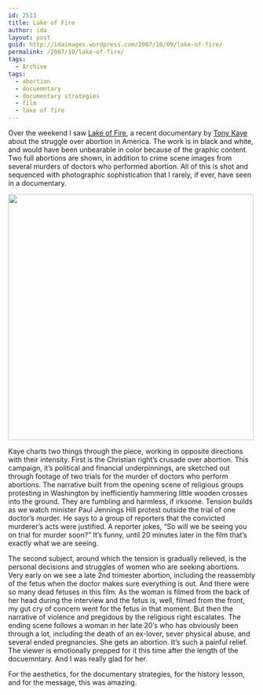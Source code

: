 ```yaml
---
id: 2513
title: Lake of Fire
author: ida
layout: post
guid: http://idaimages.wordpress.com/2007/10/09/lake-of-fire/
permalink: /2007/10/lake-of-fire/
tags:
  - Archive
tags:
  - abortion
  - docuemntary
  - documentary strategies
  - film
  - lake of fire
---
```

Over the weekend I saw <a href="http://www.filmforum.org/films/lake.html" target="_blank">Lake of Fire</a>, a recent documentary by <a href="http://en.wikipedia.org/wiki/Tony_Kaye_(director)" target="_blank">Tony Kaye</a> about the struggle over abortion in America. The work is in black and white, and would have been unbearable in color because of the graphic content. Two full abortions are shown, in addition to crime scene images from several murders of doctors who performed abortion. All of this is shot and sequenced with photographic sophistication that I rarely, if ever, have seen in a documentary.

<img src="http://graphics8.nytimes.com/images/2007/10/03/arts/02fire600.jpg" width="500" />

Kaye charts two things through the piece, working in opposite directions with their intensity. First is the Christian right&#8217;s crusade over abortion. This campaign, it&#8217;s political and financial underpinnings, are sketched out through footage of two trials for the murder of doctors who perform abortions. The narrative built from the opening scene of religious groups protesting in Washington by inefficiently hammering little wooden crosses into the ground. They are fumbling and harmless, if irksome. Tension builds as we watch minister Paul Jennings Hill protest outside the trial of one doctor&#8217;s murder. He says to a group of reporters that the convicted murderer&#8217;s acts were justified. A reporter jokes, &#8220;So will we be seeing you on trial for murder soon?&#8221; It&#8217;s funny, until 20 minutes later in the film that&#8217;s exactly what we are seeing.

The second subject, around which the tension is gradually relieved, is the personal decisions and struggles of women who are seeking abortions. Very early on we see a late 2nd trimester abortion, including the reassembly of the fetus when the doctor makes sure everything is out. And there were so many dead fetuses in this film. As the woman is filmed from the back of her head during the interview and the fetus is, well, filmed from the front, my gut cry of concern went for the fetus in that moment. But then the narrative of violence and pregidous by the religious right escalates. The ending scene follows a woman in her late 20&#8242;s who has obviously been through a lot, including the death of an ex-lover, sever physical abuse, and several ended pregnancies. She gets an abortion. It&#8217;s such a painful relief. The viewer is emotionally prepped for it this time after the length of the docuemntary. And I was really glad for her.

For the aesthetics, for the documentary strategies, for the history lesson, and for the message, this was amazing.